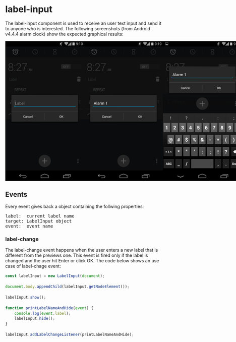 # label-input
The label-input component is used to receive an user text input and
send it to anyone who is interested. The following screenshots (from Android v4.4.4 alarm clock) show the expected graphical results:

<div id="images-container" style="display: flex; flex-direction: row; align-items: center; justify-content: space-between">
    <img src="./screenshot/label-input-screenshot.png" alt="label-input screenshot" width=" 250px">
    <img src="./screenshot/label-input-named-screenshot.png" alt="label-input named screenshot" width=" 250px">
    <img src="./screenshot/label-input-named-keyboard-screenshot.png" alt="label-input named keyboard screenshot" width=" 250px">
</div>

## Events
Every event gives back a object containing the follwing properties:<br>
<pre>
label:  current label name
target: LabelInput object
event:  event name
</pre>

### label-change
The label-change event happens when the user enters a new label that is different
from the previews one. This event is fired only if the label is changed and the user
hit Enter or click OK. The code below shows an use case of label-chage event:
```javascript
const labelInput = new LabelInput(document);

document.body.appendChild(labelInput.getNodeElement());

labelInput.show();

function printLabelNameAndHide(event) {
    console.log(event.label);
    labelInput.hide();
}

labelInput.addLabelChangeListener(printLabelNameAndHide);
```
